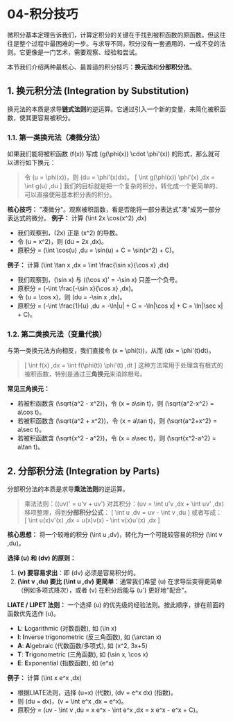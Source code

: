 # 04-积分技巧

微积分基本定理告诉我们，计算定积分的关键在于找到被积函数的原函数。但这往往是整个过程中最困难的一步。与求导不同，积分没有一套通用的、一成不变的法则。它更像是一门艺术，需要观察、经验和尝试。

本节我们介绍两种最核心、最普适的积分技巧：**换元法**和**分部积分法**。

## 1. 换元积分法 (Integration by Substitution)

换元法的本质是求导**链式法则**的逆运算。它通过引入一个新的变量，来简化被积函数，使其更容易被积分。

### 1.1. 第一类换元法（凑微分法）

如果我们能将被积函数 \(f(x)\) 写成 \(g(\phi(x)) \cdot \phi'(x)\) 的形式，那么就可以进行如下换元：
> 令 \(u = \phi(x)\)，则 \(du = \phi'(x)dx\)。
> \[ \int g(\phi(x)) \phi'(x) \,dx = \int g(u) \,du \]
> 我们的目标就是把一个复杂的积分，转化成一个更简单的、可以直接使用基本积分表的积分。

**核心技巧：** "凑微分"。观察被积函数，看是否能将一部分表达式"凑"成另一部分表达式的微分。
**例子：** 计算 \(\int 2x \cos(x^2) \,dx\)

- 我们观察到，\(2x\) 正是 \(x^2\) 的导数。
- 令 \(u = x^2\)，则 \(du = 2x \,dx\)。
- 原积分 = \(\int \cos(u) \,du = \sin(u) + C = \sin(x^2) + C\)。

**例子：** 计算 \(\int \tan x \,dx = \int \frac{\sin x}{\cos x} \,dx\)

- 我们观察到，\(\sin x\) 与 \((\cos x)' = -\sin x\) 只差一个负号。
- 原积分 = \(-\int \frac{-\sin x}{\cos x} \,dx\)。
- 令 \(u = \cos x\)，则 \(du = -\sin x \,dx\)。
- 原积分 = \(-\int \frac{1}{u} \,du = -\ln|u| + C = -\ln|\cos x| + C = \ln|\sec x| + C\)。

### 1.2. 第二类换元法（变量代换）

与第一类换元法方向相反，我们直接令 \(x = \phi(t)\)，从而 \(dx = \phi'(t)dt\)。
> \[ \int f(x) \,dx = \int f(\phi(t)) \phi'(t) \,dt \]
> 这种方法常用于处理含有根式的被积函数，特别是通过**三角换元**来消除根号。

**常见三角换元：**

- 若被积函数含 \(\sqrt{a^2 - x^2}\)，令 \(x = a\sin t\)，则 \(\sqrt{a^2-x^2} = a\cos t\)。
- 若被积函数含 \(\sqrt{a^2 + x^2}\)，令 \(x = a\tan t\)，则 \(\sqrt{a^2+x^2} = a\sec t\)。
- 若被积函数含 \(\sqrt{x^2 - a^2}\)，令 \(x = a\sec t\)，则 \(\sqrt{x^2-a^2} = a\tan t\)。

## 2. 分部积分法 (Integration by Parts)

分部积分法的本质是求导**乘法法则**的逆运算。
> 乘法法则：\((uv)' = u'v + uv'\)
> 对其积分：\(uv = \int u'v \,dx + \int uv' \,dx\)
> 移项整理，得到**分部积分公式**：
> \[ \int u \,dv = uv - \int v \,du \]
> 或者写成：
> \[ \int u(x)v'(x) \,dx = u(x)v(x) - \int v(x)u'(x) \,dx \]

**核心思想：** 将一个较难的积分 \(\int u \,dv\)，转化为一个可能较容易的积分 \(\int v \,du\)。

**选择 \(u\) 和 \(dv\) 的原则：**

1. **\(v\) 要容易求出**：即 \(dv\) 必须是容易积分的。
2. **\(\int v \,du\) 要比 \(\int u \,dv\) 更简单**：通常我们希望 \(u\) 在求导后变得更简单（例如多项式降次），或者 \(v\) 在积分后能与 \(u'\) 更好地"配合"。

**LIATE / LIPET 法则：** 一个选择 \(u\) 的优先级的经验法则。按此顺序，排在前面的函数优先选作 \(u\)。

- **L**: **L**ogarithmic (对数函数), 如 \(\ln x\)
- **I**: **I**nverse trigonometric (反三角函数), 如 \(\arctan x\)
- **A**: **A**lgebraic (代数函数/多项式), 如 \(x^2, 3x+5\)
- **T**: **T**rigonometric (三角函数), 如 \(\sin x, \cos x\)
- **E**: **E**xponential (指数函数), 如 \(e^x\)

**例子：** 计算 \(\int x e^x \,dx\)

- 根据LIATE法则，选择 \(u=x\) (代数), \(dv = e^x dx\) (指数)。
- 则 \(du = dx\)，\(v = \int e^x \,dx = e^x\)。
- 原积分 = \(uv - \int v \,du = x e^x - \int e^x \,dx = x e^x - e^x + C\)。
